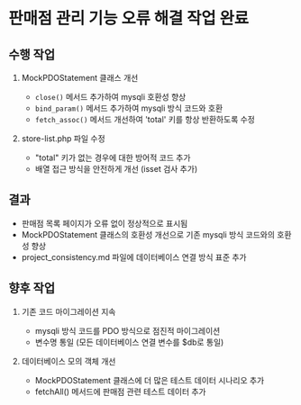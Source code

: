 # 판매점 관리 기능 오류 해결 작업 완료

## 수행 작업

1. MockPDOStatement 클래스 개선
   - `close()` 메서드 추가하여 mysqli 호환성 향상
   - `bind_param()` 메서드 추가하여 mysqli 방식 코드와 호환
   - `fetch_assoc()` 메서드 개선하여 'total' 키를 항상 반환하도록 수정

2. store-list.php 파일 수정
   - "total" 키가 없는 경우에 대한 방어적 코드 추가
   - 배열 접근 방식을 안전하게 개선 (isset 검사 추가)

## 결과

- 판매점 목록 페이지가 오류 없이 정상적으로 표시됨
- MockPDOStatement 클래스의 호환성 개선으로 기존 mysqli 방식 코드와의 호환성 향상
- project_consistency.md 파일에 데이터베이스 연결 방식 표준 추가

## 향후 작업

1. 기존 코드 마이그레이션 지속
   - mysqli 방식 코드를 PDO 방식으로 점진적 마이그레이션
   - 변수명 통일 (모든 데이터베이스 연결 변수를 $db로 통일)

2. 데이터베이스 모의 객체 개선
   - MockPDOStatement 클래스에 더 많은 테스트 데이터 시나리오 추가
   - fetchAll() 메서드에 판매점 관련 테스트 데이터 추가
